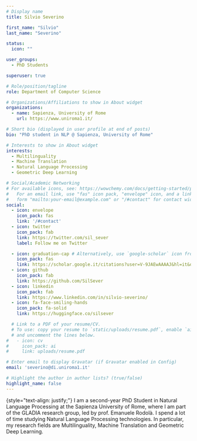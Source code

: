 ```yaml
---
# Display name
title: Silvio Severino

first_name: "Silvio"
last_name: "Severino"

status:
  icon: ""

user_groups:
  - PhD Students

superuser: true

# Role/position/tagline
role: Department of Computer Science

# Organizations/Affiliations to show in About widget
organizations:
  - name: Sapienza, University of Rome
    url: https://www.uniroma1.it/

# Short bio (displayed in user profile at end of posts)
bio: "PhD student in NLP @ Sapienza, University of Rome"

# Interests to show in About widget
interests:
  - Multilinguality
  - Machine Translation
  - Natural Language Processing
  - Geometric Deep Learning

# Social/Academic Networking
# For available icons, see: https://wowchemy.com/docs/getting-started/page-builder/#icons
#   For an email link, use "fas" icon pack, "envelope" icon, and a link in the
#   form "mailto:your-email@example.com" or "/#contact" for contact widget.
social:
  - icon: envelope
    icon_pack: fas
    link: '/#contact'
  - icon: twitter
    icon_pack: fab
    link: https://twitter.com/sil_sever
    label: Follow me on Twitter

  - icon: graduation-cap # Alternatively, use `google-scholar` icon from `ai` icon pack
    icon_pack: fas
    link: https://scholar.google.it/citations?user=V-9JAEwAAAAJ&hl=it&oi=ao
  - icon: github
    icon_pack: fab
    link: https://github.com/SilSever
  - icon: linkedin
    icon_pack: fab
    link: https://www.linkedin.com/in/silvio-severino/
  - icon: fa-face-smiling-hands
    icon_pack: fa-solid
    link: https://huggingface.co/silsever

  # Link to a PDF of your resume/CV.
  # To use: copy your resume to `static/uploads/resume.pdf`, enable `ai` icons in `params.yaml`,
  # and uncomment the lines below.
#   - icon: cv
#     icon_pack: ai
#     link: uploads/resume.pdf

# Enter email to display Gravatar (if Gravatar enabled in Config)
email: 'severino@di.uniroma1.it'

# Highlight the author in author lists? (true/false)
highlight_name: false
---
```



{style="text-align: justify;"}
I am a second-year PhD Student in Natural Language Processing at the Sapienza University of Rome, where I am part of the GLADIA research group, led by prof. Emanuele Rodolà. I spend a lot of time studying Natural Language Processing technologies. In particular, my research fields are Multilinguality, Machine Translation and Geometric Deep Learning.